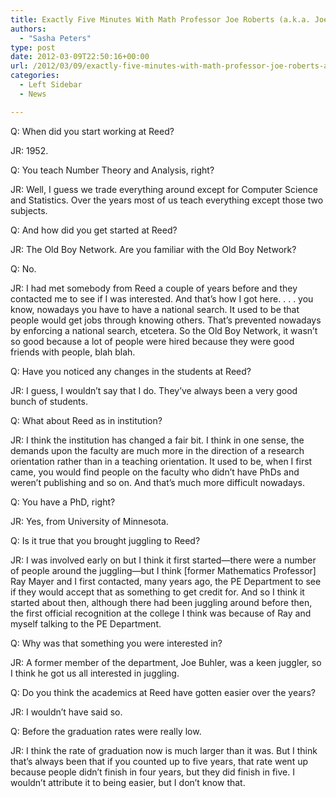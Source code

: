 ```yaml
---
title: Exactly Five Minutes With Math Professor Joe Roberts (a.k.a. Joe Bob)
authors: 
  - "Sasha Peters"
type: post
date: 2012-03-09T22:50:16+00:00
url: /2012/03/09/exactly-five-minutes-with-math-professor-joe-roberts-a-k-a-joe-bob/
categories:
  - Left Sidebar
  - News

---
```

Q: When did you start working at Reed?

JR: 1952.

Q: You teach Number Theory and Analysis, right?

JR: Well, I guess we trade everything around except for Computer Science and Statistics. Over the years most of us teach everything except those two subjects.

Q: And how did you get started at Reed?

JR: The Old Boy Network. Are you familiar with the Old Boy Network?

Q: No.

JR: I had met somebody from Reed a couple of years before and they contacted me to see if I was interested. And that’s how I got here. . . . you know, nowadays you have to have a national search. It used to be that people would get jobs through knowing others. That’s prevented nowadays by enforcing a national search, etcetera. So the Old Boy Network, it wasn’t so good because a lot of people were hired because they were good friends with people, blah blah.

Q: Have you noticed any changes in the students at Reed?

JR: I guess, I wouldn’t say that I do. They’ve always been a very good bunch of students.

Q: What about Reed as in institution?

JR: I think the institution has changed a fair bit. I think in one sense, the demands upon the faculty are much more in the direction of a research orientation rather than in a teaching orientation. It used to be, when I first came, you would find people on the faculty who didn’t have PhDs and weren’t publishing and so on. And that’s much more difficult nowadays.

Q: You have a PhD, right?

JR: Yes, from University of Minnesota.

Q: Is it true that you brought juggling to Reed?

JR: I was involved early on but I think it first started—there were a number of people around the juggling—but I think [former Mathematics Professor] Ray Mayer and I first contacted, many years ago, the PE Department to see if they would accept that as something to get credit for. And so I think it started about then, although there had been juggling around before then, the first official recognition at the college I think was because of Ray and myself talking to the PE Department.

Q: Why was that something you were interested in?

JR: A former member of the department, Joe Buhler, was a keen juggler, so I think he got us all interested in juggling.

Q: Do you think the academics at Reed have gotten easier over the years?

JR: I wouldn’t have said so.

Q: Before the graduation rates were really low.

JR: I think the rate of graduation now is much larger than it was. But I think that’s always been that if you counted up to five years, that rate went up because people didn’t finish in four years, but they did finish in five. I wouldn’t attribute it to being easier, but I don’t know that.